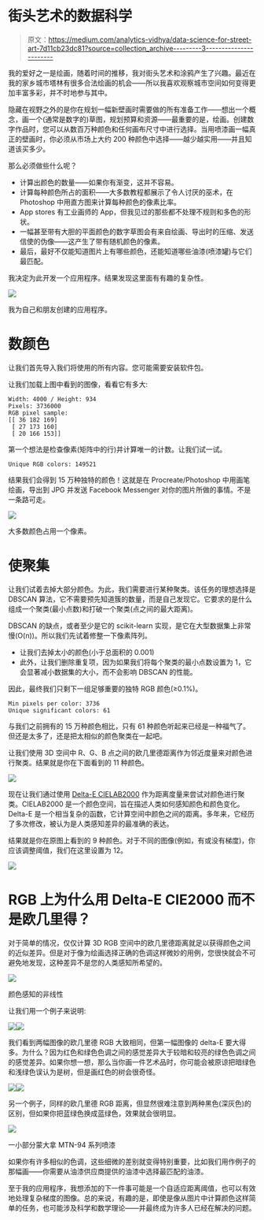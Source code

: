 # 街头艺术的数据科学

> 原文：<https://medium.com/analytics-vidhya/data-science-for-street-art-7d11cb23dc81?source=collection_archive---------3----------------------->

我的爱好之一是绘画，随着时间的推移，我对街头艺术和涂鸦产生了兴趣。最近在我的家乡城市塔林有很多合法绘画的机会——所以我喜欢观察城市空间如何变得更加丰富多彩，并不时地参与其中。

隐藏在视野之外的是你在规划一幅新壁画时需要做的所有准备工作——想出一个概念，画一个(通常是数字的)草图，规划预算和资源——最重要的是，绘画。创建数字作品时，您可以从数百万种颜色和任何画布尺寸中进行选择。当用喷漆画一幅真正的壁画时，你必须从市场上大约 200 种颜色中选择——越少越实用——并且知道该买多少。

那么必须做些什么呢？

*   计算出颜色的数量——如果你有渐变，这并不容易。
*   计算每种颜色所占的面积——大多数教程都展示了令人讨厌的巫术，在 Photoshop 中用直方图来计算每种颜色的像素比率。
*   App stores 有工业画师的 App，但我见过的那些都不处理不规则和多色的形状。
*   一幅甚至带有大胆的平面颜色的数字草图会有来自绘画、导出时的压缩、发送信使的伪像——这产生了带有随机颜色的像素。
*   最后，最好不仅能知道图片上有哪些颜色，还能知道哪些油漆(喷漆罐)与它们最匹配。

我决定为此开发一个应用程序。结果发现这里面有有趣的复杂性。

![](img/297c8d5e99eb5aafdad50fdbfc8f1486.png)

我为自己和朋友创建的应用程序。

# 数颜色

让我们首先导入我们将使用的所有内容。您可能需要安装软件包。

让我们加载上图中看到的图像，看看它有多大:

```
Width: 4000 / Height: 934
Pixels: 3736000
RGB pixel sample:
[[ 36 182 169]
 [ 27 173 160]
 [ 20 166 153]]
```

第一个想法是检查像素(矩阵中的行)并计算唯一的计数。让我们试一试。

```
Unique RGB colors: 149521
```

结果我们会得到 15 万种独特的颜色！这就是在 Procreate/Photoshop 中用画笔绘画，导出到 JPG 并发送 Facebook Messenger 对你的图片所做的事情。不是一条路可走。

![](img/412a58905330e0078c0e0fdb940e20b1.png)

大多数颜色占用一个像素。

# 使聚集

让我们试着去掉大部分颜色。为此，我们需要进行某种聚类。该任务的理想选择是 DBSCAN 算法，它不需要预先知道簇的数量，而是自己发现它。它要求的是什么组成一个聚类(最小点数)和打破一个聚类(点之间的最大距离)。

DBSCAN 的缺点，或者至少是它的 scikit-learn 实现，是它在大型数据集上非常慢(O(n))。所以我们先试着修整一下像素阵列。

*   让我们去掉太小的颜色(小于总面积的 0.001)
*   此外，让我们删除重复项，因为如果我们将每个聚类的最小点数设置为 1，它会显著减小数据集的大小，而不会影响 DBSCAN 的性能。

因此，最终我们只剩下一组足够重要的独特 RGB 颜色(≥0.1%)。

```
Min pixels per color: 3736
Unique significant colors: 61
```

与我们之前拥有的 15 万种颜色相比，只有 61 种颜色听起来已经是一种福气了。但还是太多了，还是把太相似的颜色聚类在一起吧。

让我们使用 3D 空间中 R、G、B 点之间的欧几里德距离作为邻近度量来对颜色进行聚类。结果就是你在下面看到的 11 种颜色。

![](img/b0de47c11cc4d050bfe6e456fa17add4.png)

现在让我们通过使用 [Delta-E CIELAB2000](https://en.wikipedia.org/wiki/Color_difference#CIEDE2000) 作为距离度量来尝试对颜色进行聚类。CIELAB2000 是一个颜色空间，旨在描述人类如何感知颜色和颜色变化。Delta-E 是一个相当复杂的函数，它计算空间中颜色之间的距离。多年来，它经历了多次修改，被认为是人类感知差异的最准确的表达。

结果就是你在原图上看到的 9 种颜色。对于不同的图像(例如，有或没有梯度)，你应该调整阈值，我们在这里设置为 12。

![](img/65f48e8db5c6405c59a917d21d15e65b.png)

# RGB 上为什么用 Delta-E CIE2000 而不是欧几里得？

对于简单的情况，仅仅计算 3D RGB 空间中的欧几里德距离就足以获得颜色之间的近似差异。但是对于像为绘画选择正确的色调这样微妙的用例，您很快就会不可避免地发现，这种差异不是您的人类感知所希望的。

![](img/f3783ac6d689f0579f4b107b1d0213cc.png)

颜色感知的非线性

让我们用一个例子来说明:

![](img/5ceac74fe5e4c36341faf58de5a61ab5.png)![](img/249131d1618b601a53c9d8444fbef2c9.png)

我们看到两幅图像的欧几里德 RGB 大致相同，但第一幅图像的 delta-E 要大得多。为什么？因为红色和绿色色调之间的感觉差异大于较暗和较亮的绿色色调之间的感觉差异。如果你想一想，那么当你画一件艺术品时，你可能会被原谅把暗绿色和浅绿色误认为是树，但是画红色的树会很奇怪。

![](img/e8cb9ace5892ea27ba1be8199d1f1007.png)![](img/8c51efa6c2fd76a828f99e99269ed9d3.png)

另一个例子，同样的欧几里德 RGB 距离，但显然很难注意到两种黑色(深灰色)的区别，但如果你把蓝绿色换成蓝绿色，效果就会很明显。

![](img/7cd9c0521cd884b962a002204fc9523f.png)

一小部分蒙大拿 MTN-94 系列喷漆

如果你有许多相似的色调，这些细微的差别就变得特别重要，比如我们用作例子的那幅画——你需要从油漆供应商提供的油漆中选择最匹配的油漆。

至于我的应用程序，我想添加的下一件事可能是一个自适应距离阈值，也可以有效地处理复杂梯度的图像。总的来说，有趣的是，即使是像从图片中计算颜色这样简单的任务，也可能涉及科学和数学理论——并最终成为许多人已经在解决的问题。